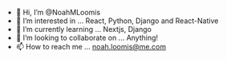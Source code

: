 - 👋 Hi, I’m @NoahMLoomis
- 👀 I’m interested in ... React, Python, Django and React-Native
- 🌱 I’m currently learning ... Nextjs, Django
- 💞️ I’m looking to collaborate on ... Anything!
- 📫 How to reach me ... noah.loomis@me.com

<!---
NoahMLoomis/NoahMLoomis is a ✨ special ✨ repository because its `README.md` (this file) appears on your GitHub profile.
You can click the Preview link to take a look at your changes.
--->
